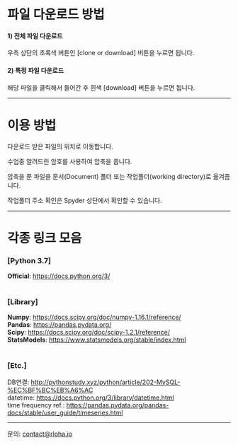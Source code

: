 # 파일 다운로드 방법

#### 1) 전체 파일 다운로드 
우측 상단의 초록색 버튼인 [clone or download] 버튼을 누르면 됩니다.

#### 2) 특정 파일 다운로드
해당 파일을 클릭해서 들어간 후 흰색 [download] 버튼을 누르면 됩니다.

---------
# 이용 방법

다운로드 받은 파일의 위치로 이동합니다.

수업중 알려드린 암호를 사용하여 압축을 풉니다.

압축을 푼 파일을 문서(Document) 폴더 또는 작업폴더(working directory)로 옮겨줍니다.

작업폴더 주소 확인은 Spyder 상단에서 확인할 수 있습니다.

---------
# 각종 링크 모음
### [Python 3.7]
<b>Official</b>: https://docs.python.org/3/ <br>
<br>
### [Library]
<b>Numpy</b>: https://docs.scipy.org/doc/numpy-1.16.1/reference/ <br> 
<b>Pandas</b>: https://pandas.pydata.org/ <br>
<b>Scipy</b>: https://docs.scipy.org/doc/scipy-1.2.1/reference/ <br>
<b>StatsModels</b>: https://www.statsmodels.org/stable/index.html <br>
<br>
### [Etc.]
DB연결: http://pythonstudy.xyz/python/article/202-MySQL-%EC%BF%BC%EB%A6%AC <br>
datetime: https://docs.python.org/3/library/datetime.html <br>
time frequency ref.: https://pandas.pydata.org/pandas-docs/stable/user_guide/timeseries.html <br>

---------
문의: contact@rloha.io
